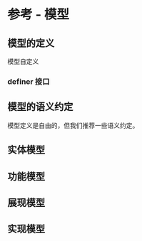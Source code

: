 # 参考 - 模型

## 模型的定义

模型自定义

### definer 接口



## 模型的语义约定

模型定义是自由的，但我们推荐一些语义约定。

## 实体模型

## 功能模型

## 展现模型

## 实现模型


